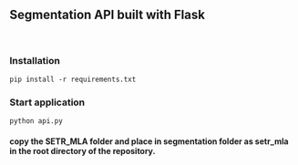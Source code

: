 ## Segmentation API built with Flask
<br/>

### Installation


```
pip install -r requirements.txt
```

### Start application

```
python api.py
```

#### copy the SETR_MLA folder and place in segmentation folder as setr_mla in the root directory of the repository.